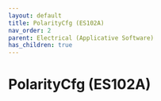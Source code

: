 ```yaml
---
layout: default
title: PolarityCfg (ES102A)
nav_order: 2
parent: Electrical (Applicative Software)
has_children: true
---
```

# PolarityCfg (ES102A)
